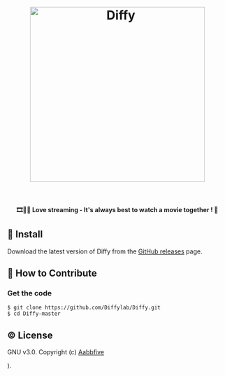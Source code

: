 <h1 align="center">
    <br/>
    <a href="https://github.com/Diffylab/Diffy">
        <img src="diffy.svg" alt="Diffy" width="400">
    </a>
    <br/>
    <br/>
</h1>

<h4 align="center">🎞️💓🍿 Love streaming - It's always best to watch a movie together ! 🤗</h4>

## &#x1F4BE; Install

Download the latest version of Diffy from
the [GitHub releases](https://github.com/Diffylab/Diffy/releases) page.


## &#x1F4AC; How to Contribute

### Get the code

```
$ git clone https://github.com/Diffylab/Diffy.git
$ cd Diffy-master
```


## &#x00A9;&#xFE0F; License

GNU v3.0. Copyright (c) [Aabbfive](https://github.com/ErenSnowh)

).
